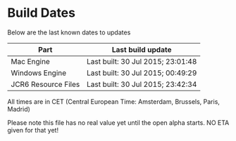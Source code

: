 # Build Dates

Below are the last known dates to updates

Part | Last build update
-----|-----
Mac Engine | Last built: 30 Jul 2015; 23:01:48
Windows Engine | Last built: 30 Jul 2015; 00:49:29
JCR6 Resource Files | Last built: 30 Jul 2015; 23:42:34
All times are in CET (Central European Time: Amsterdam, Brussels, Paris, Madrid)


Please note this file has no real value yet until the open alpha starts. NO ETA given for that yet!
